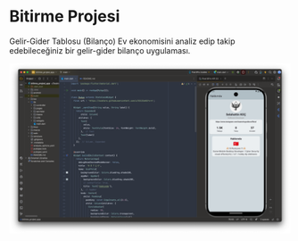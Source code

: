 # Bitirme Projesi

Gelir-Gider Tablosu (Bilanço)
Ev ekonomisini analiz edip takip edebileceğiniz bir gelir-gider bilanço uygulaması.

![img.png](img.png)